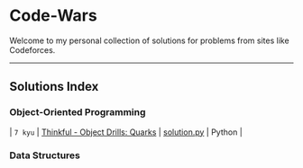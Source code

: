 # Code-Wars

Welcome to my personal collection of solutions for problems from sites like Codeforces.

---

## Solutions Index

### Object-Oriented Programming

| `7 kyu` | [Thinkful - Object Drills: Quarks](https://www.codewars.com/kata/5882b052bdeafec15e0000e6) | [solution.py](./Object-Oriented/Quarks/) | Python |

### Data Structures
